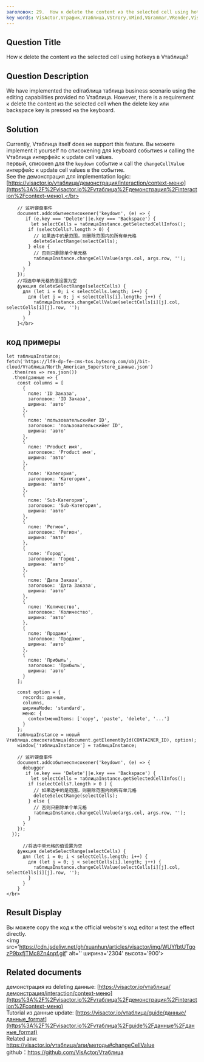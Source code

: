 ```yaml
---
заголовок: 29.  How к delete the content из the selected cell using hotkeys в Vтаблица?</br>
key words: VisActor,Vграфик,Vтаблица,VStrory,VMind,VGrammar,VRender,Visualization,график,данные,таблица,Graph,Gis,LLM
---
```

## Question Title

How к delete the content из the selected cell using hotkeys в Vтаблица?</br>
## Question Description

We have implemented the ediтаблица таблица business scenario using the editing capabilities provided по Vтаблица. However, there is a requirement к delete the content из the selected cell when the delete key или backspace key is pressed на the keyboard.</br>
## Solution

Currently, Vтаблица itself does не support this feature. Вы можете implement it yourself по списокening для keyboard событиеs и calling the Vтаблица интерфейс к update cell values.</br>
первый, списокen для the `keydown` событие и call the `changeCellValue` интерфейс к update cell values в the событие.</br>
See the демонстрация для implementation logic: [https://visactor.io/vтаблица/демонстрация/interaction/context-меню](https%3A%2F%2Fvisactor.io%2Fvтаблица%2Fдемонстрация%2Finteraction%2Fcontext-меню).</br>
```
    // 监听键盘事件
    document.addсобытиесписокener('keydown', (e) => {
       if (e.key === 'Delete'||e.key === 'Backspace') {
         let selectCells = таблицаInstance.getSelectedCellInfos();
        if (selectCells?.length > 0) {
          // 如果选中的是范围，则删除范围内的所有单元格
          deleteSelectRange(selectCells);
        } else {
          // 否则只删除单个单元格
          таблицаInstance.changeCellValue(args.col, args.row, '');
        }
      }
    });
    //将选中单元格的值设置为空
    функция deleteSelectRange(selectCells) {
      для (let i = 0; i < selectCells.length; i++) {
        для (let j = 0; j < selectCells[i].length; j++) {
          таблицаInstance.changeCellValue(selectCells[i][j].col, selectCells[i][j].row, '');
        }
      }
    }</br>
```
## код примеры

```
let таблицаInstance;
fetch('https://lf9-dp-fe-cms-tos.byteorg.com/obj/bit-cloud/Vтаблица/North_American_Superstore_данные.json')
  .then(res => res.json())
  .then(данные => {
    const columns = [
      {
        поле: 'ID Заказа',
        заголовок: 'ID Заказа',
        ширина: 'авто'
      },
      {
        поле: 'пользовательскийer ID',
        заголовок: 'пользовательскийer ID',
        ширина: 'авто'
      },
      {
        поле: 'Product имя',
        заголовок: 'Product имя',
        ширина: 'авто'
      },
      {
        поле: 'Категория',
        заголовок: 'Категория',
        ширина: 'авто'
      },
      {
        поле: 'Sub-Категория',
        заголовок: 'Sub-Категория',
        ширина: 'авто'
      },
      {
        поле: 'Регион',
        заголовок: 'Регион',
        ширина: 'авто'
      },
      {
        поле: 'Город',
        заголовок: 'Город',
        ширина: 'авто'
      },
      {
        поле: 'Дата Заказа',
        заголовок: 'Дата Заказа',
        ширина: 'авто'
      },
      {
        поле: 'Количество',
        заголовок: 'Количество',
        ширина: 'авто'
      },
      {
        поле: 'Продажи',
        заголовок: 'Продажи',
        ширина: 'авто'
      },
      {
        поле: 'Прибыль',
        заголовок: 'Прибыль',
        ширина: 'авто'
      }
    ];

    const option = {
      records: данные,
      columns,
      ширинаMode: 'standard',
      меню: {
        contextменюItems: ['copy', 'paste', 'delete', '...']
      }
    };
    таблицаInstance = новый Vтаблица.списоктаблица(document.getElementById(CONTAINER_ID), option);
    window['таблицаInstance'] = таблицаInstance;

    // 监听键盘事件
    document.addсобытиесписокener('keydown', (e) => {
      debugger
       if (e.key === 'Delete'||e.key === 'Backspace') {
         let selectCells = таблицаInstance.getSelectedCellInfos();
        if (selectCells?.length > 0 ) {
          // 如果选中的是范围，则删除范围内的所有单元格
          deleteSelectRange(selectCells);
        } else {
          // 否则只删除单个单元格
          таблицаInstance.changeCellValue(args.col, args.row, '');
        }
      }
    });
  });

      //将选中单元格的值设置为空
    функция deleteSelectRange(selectCells) {
      для (let i = 0; i < selectCells.length; i++) {
        для (let j = 0; j < selectCells[i].length; j++) {
          таблицаInstance.changeCellValue(selectCells[i][j].col, selectCells[i][j].row, '');
        }
      }
    }
</br>
```


## Result Display

Вы можете copy the код к the official website's код editor и test the effect directly.</br>
<img src='https://cdn.jsdelivr.net/gh/xuanhun/articles/visactor/img/WUYfbtUTgozP9bxfjTMc8Zn4npf.gif' alt='' ширина='2304' высота='900'>

## Related documents

демонстрация из deleting данные: [https://visactor.io/vтаблица/демонстрация/interaction/context-меню](https%3A%2F%2Fvisactor.io%2Fvтаблица%2Fдемонстрация%2Finteraction%2Fcontext-меню)</br>
Tutorial из данные update: [https://visactor.io/vтаблица/guide/данные/данные_format](https%3A%2F%2Fvisactor.io%2Fvтаблица%2Fguide%2Fданные%2Fданные_format)</br>
Related апи:</br>
https://visactor.io/vтаблица/апи/методы#changeCellValue</br>
github：https://github.com/VisActor/Vтаблица</br>



